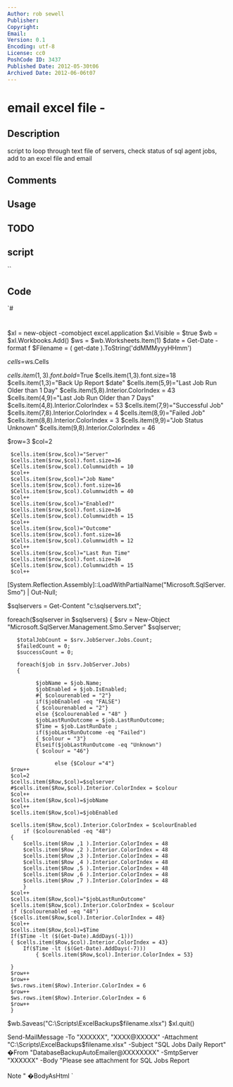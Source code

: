 ```yaml
---
Author: rob sewell
Publisher: 
Copyright: 
Email: 
Version: 0.1
Encoding: utf-8
License: cc0
PoshCode ID: 3437
Published Date: 2012-05-30t06
Archived Date: 2012-06-06t07
---
```


# email excel file - 

## Description

script to loop through text file of servers, check status of sql agent jobs, add to an excel file and email

## Comments



## Usage



## TODO



## script

``

## Code

`#
 #
 
 $xl = new-object -comobject excel.application
 $xl.Visible = $true
 $wb = $xl.Workbooks.Add()
 $ws = $wb.Worksheets.Item(1)
 $date = Get-Date -format f
 $Filename = ( get-date ).ToString('ddMMMyyyHHmm')
 
 $cells=$ws.Cells
 
 $cells.item(1,3).font.bold=$True
 $cells.item(1,3).font.size=18
 $cells.item(1,3)="Back Up Report $date"
 $cells.item(5,9)="Last Job Run Older than 1 Day"
 $cells.item(5,8).Interior.ColorIndex = 43
 $cells.item(4,9)="Last Job Run Older than 7 Days"
 $cells.item(4,8).Interior.ColorIndex = 53
 $cells.item(7,9)="Successful Job"
 $cells.item(7,8).Interior.ColorIndex = 4
 $cells.item(8,9)="Failed Job"
 $cells.item(8,8).Interior.ColorIndex = 3
 $cells.item(9,9)="Job Status Unknown"
 $cells.item(9,8).Interior.ColorIndex = 46
 
 
 $row=3
 $col=2
 
 
     $cells.item($row,$col)="Server"
     $cells.item($row,$col).font.size=16
     $Cells.item($row,$col).Columnwidth = 10
     $col++
     $cells.item($row,$col)="Job Name"
     $cells.item($row,$col).font.size=16
     $Cells.item($row,$col).Columnwidth = 40
     $col++
     $cells.item($row,$col)="Enabled?"
     $cells.item($row,$col).font.size=16    
     $Cells.item($row,$col).Columnwidth = 15
     $col++    
     $cells.item($row,$col)="Outcome"
     $cells.item($row,$col).font.size=16
     $Cells.item($row,$col).Columnwidth = 12
     $col++
     $cells.item($row,$col)="Last Run Time"
     $cells.item($row,$col).font.size=16    
     $Cells.item($row,$col).Columnwidth = 15
     $col++
 
    
 [System.Reflection.Assembly]::LoadWithPartialName("Microsoft.SqlServer.Smo") | Out-Null;
 
 $sqlservers = Get-Content "c:\sqlservers.txt";
 
 foreach($sqlserver in $sqlservers)
 {
       $srv = New-Object "Microsoft.SqlServer.Management.Smo.Server" $sqlserver;
  
       $totalJobCount = $srv.JobServer.Jobs.Count;
       $failedCount = 0;
       $successCount = 0;
  
       foreach($job in $srv.JobServer.Jobs)
       {
 
             $jobName = $job.Name;
             $jobEnabled = $job.IsEnabled;
             #{ $colourenabled = "2"}
             if($jobEnabled -eq "FALSE")
             { $colourenabled = "2"}
             else {$colourenabled = "48" }         
             $jobLastRunOutcome = $job.LastRunOutcome;
             $Time = $job.LastRunDate ;
             if($jobLastRunOutcome -eq "Failed")
             { $colour = "3"}
             Elseif($jobLastRunOutcome -eq "Unknown")
             { $colour = "46"}               
 
                   else {$Colour ="4"}       
     $row++
     $col=2
     $cells.item($Row,$col)=$sqlserver
     #$cells.item($Row,$col).Interior.ColorIndex = $colour
     $col++
     $cells.item($Row,$col)=$jobName
     $col++
     $cells.item($Row,$col)=$jobEnabled    
     
     $cells.item($Row,$col).Interior.ColorIndex = $colourEnabled
         if ($colourenabled -eq "48")        
     { 
         $cells.item($Row ,1 ).Interior.ColorIndex = 48
         $cells.item($Row ,2 ).Interior.ColorIndex = 48
         $cells.item($Row ,3 ).Interior.ColorIndex = 48
         $cells.item($Row ,4 ).Interior.ColorIndex = 48
         $cells.item($Row ,5 ).Interior.ColorIndex = 48
         $cells.item($Row ,6 ).Interior.ColorIndex = 48
         $cells.item($Row ,7 ).Interior.ColorIndex = 48
         } 
     $col++
     $cells.item($Row,$col)="$jobLastRunOutcome"
     $cells.item($Row,$col).Interior.ColorIndex = $colour
     if ($colourenabled -eq "48") 
     {$cells.item($Row,$col).Interior.ColorIndex = 48}
     $col++
     $cells.item($Row,$col)=$Time 
     If($Time -lt ($(Get-Date).AddDays(-1)))
     { $cells.item($Row,$col).Interior.ColorIndex = 43}
         If($Time -lt ($(Get-Date).AddDays(-7)))
             { $cells.item($Row,$col).Interior.ColorIndex = 53} 
               
     }
     $row++
     $row++
     $ws.rows.item($Row).Interior.ColorIndex = 6
     $row++
     $ws.rows.item($Row).Interior.ColorIndex = 6
     $row++
     }
 
 
 $wb.Saveas("C:\Scripts\ExcelBackups\$filename.xlsx")
 $xl.quit()
 
 
 
 Send-MailMessage -To "XXXXXX", "XXXX@XXXXX" -Attachment "C:\Scripts\ExcelBackups\$filename.xlsx" -Subject "SQL Jobs Daily Report" �From "DatabaseBackupAutoEmailer@XXXXXXXX" -SmtpServer "XXXXXX" -Body "Please see attachment for SQL Jobs Report <br><br> Note " �BodyAsHtml
`

